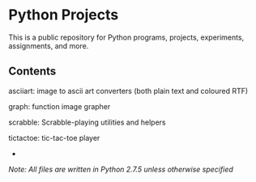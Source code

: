 Python Projects
===============
This is a public repository for Python programs, projects, experiments, assignments, and more. 

Contents
--------
asciiart: image to ascii art converters (both plain text and coloured RTF)

graph: function image grapher

scrabble: Scrabble-playing utilities and helpers

tictactoe: tic-tac-toe player

-
*Note: All files are written in Python 2.7.5 unless otherwise specified*
